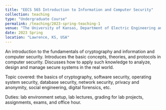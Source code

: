 ```yaml
---
title: "EECS 565 Introduction to Information and Computer Security"
collection: teaching
type: "Undergraduate Course"
permalink: /teaching/2023-spring-teaching-1
venue: "The University of Kansas, Department of Electric Engineering and Computer Science"
date: 2023 Spring
location: "Lawrence, KS, USA"
---
```


An introduction to the fundamentals of cryptography and information and computer security. Introduces the basic concepts, theories, and protocols in computer security. Discusses how to apply such knowledge to analyze, design and manage secure systems in the real world. 

Topic covered: the basics of cryptography, software security, operating system security, database security, network security, privacy and anonymity, social engineering, digital forensics, etc.

Duties: lab environment setup, lab lectures, grading for lab projects, assignments, exams, and office hour.

